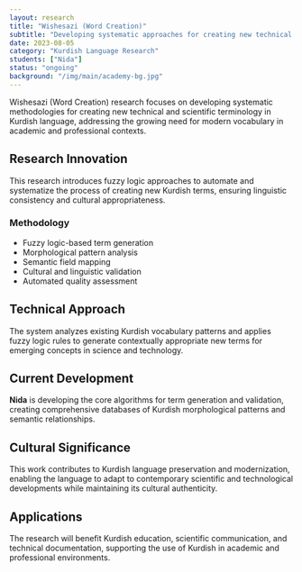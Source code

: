 ```yaml
---
layout: research
title: "Wishesazi (Word Creation)"
subtitle: "Developing systematic approaches for creating new technical and scientific terms in Kurdish using fuzzy logic"
date: 2023-08-05
category: "Kurdish Language Research"
students: ["Nida"]
status: "ongoing"
background: "/img/main/academy-bg.jpg"
---
```


<p>Wishesazi (Word Creation) research focuses on developing systematic methodologies for creating new technical and scientific terminology in Kurdish language, addressing the growing need for modern vocabulary in academic and professional contexts.</p>

<h2 class="section-heading">Research Innovation</h2>

<p>This research introduces fuzzy logic approaches to automate and systematize the process of creating new Kurdish terms, ensuring linguistic consistency and cultural appropriateness.</p>

<h3>Methodology</h3>
<ul>
<li>Fuzzy logic-based term generation</li>
<li>Morphological pattern analysis</li>
<li>Semantic field mapping</li>
<li>Cultural and linguistic validation</li>
<li>Automated quality assessment</li>
</ul>

<h2 class="section-heading">Technical Approach</h2>

<p>The system analyzes existing Kurdish vocabulary patterns and applies fuzzy logic rules to generate contextually appropriate new terms for emerging concepts in science and technology.</p>

<h2 class="section-heading">Current Development</h2>

<p><strong>Nida</strong> is developing the core algorithms for term generation and validation, creating comprehensive databases of Kurdish morphological patterns and semantic relationships.</p>

<h2 class="section-heading">Cultural Significance</h2>

<p>This work contributes to Kurdish language preservation and modernization, enabling the language to adapt to contemporary scientific and technological developments while maintaining its cultural authenticity.</p>

<h2 class="section-heading">Applications</h2>

<p>The research will benefit Kurdish education, scientific communication, and technical documentation, supporting the use of Kurdish in academic and professional environments.</p>